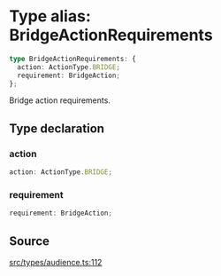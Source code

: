 # Type alias: BridgeActionRequirements

```ts
type BridgeActionRequirements: {
  action: ActionType.BRIDGE;
  requirement: BridgeAction;
};
```

Bridge action requirements.

## Type declaration

### action

```ts
action: ActionType.BRIDGE;
```

### requirement

```ts
requirement: BridgeAction;
```

## Source

[src/types/audience.ts:112](https://github.com/torque-labs/torque-ts-sdk/blob/60b058a1261e69e5eb8f4ad7130e050df24bb92d/src/types/audience.ts#L112)
